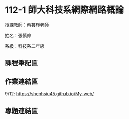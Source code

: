 # 112-1 師大科技系網際網路概論

授課教師：蔡芸琤老師

姓名：張慎修

系級：科技系二年級

## 課程筆記區

## 作業連結區
  9/12: https://shenhsiu45.github.io/My-web/
## 專題連結區
